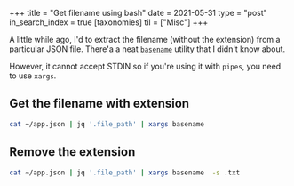 +++
title = "Get filename using bash"
date = 2021-05-31
type = "post"
in_search_index = true
[taxonomies]
til = ["Misc"]
+++

A little while ago, I'd to extract the filename (without the extension) from a particular JSON file. There'a a neat [`basename`](https://man7.org/linux/man-pages/man1/basename.1.html) utility that I didn't know about.

However, it cannot accept STDIN so if you're using it with `pipes`, you need to use `xargs`.

## Get the filename with extension

```bash
cat ~/app.json | jq '.file_path' | xargs basename
```

## Remove the extension

```bash
cat ~/app.json | jq '.file_path' | xargs basename  -s .txt
```


